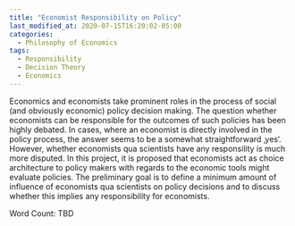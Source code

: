 ```yaml
---
title: "Economist Responsibility on Policy"
last_modified_at: 2020-07-15T16:20:02-05:00
categories:
  - Philosophy of Economics
tags:
  - Responsibility
  - Decision Theory
  - Economics
---
```

Economics and economists take prominent roles in the process of social (and obviously economic) policy decision making. The question whether economists can be responsible for the outcomes of such policies has been highly debated. In cases, where an economist is directly involved in the policy process, the answer seems to be a somewhat straightforward ‚yes‘. However, whether economists qua scientists have any responsility is much more disputed. In this project, it is proposed that economists act as choice architecture to policy makers with regards to the economic tools might evaluate policies. The preliminary goal is to define a minimum amount of influence of economists qua scientists on policy decisions and to discuss whether this implies any responsibility for economists.

Word Count:
TBD
